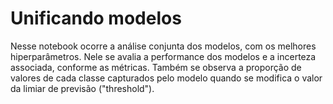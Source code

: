 # Unificando modelos

Nesse notebook ocorre a análise conjunta dos modelos, com os melhores hiperparâmetros. 
Nele se avalia a performance dos modelos e a incerteza associada, conforme as métricas.
Também se observa a proporção de valores de cada classe capturados pelo modelo quando se modifica o valor da limiar de previsão ("threshold").
